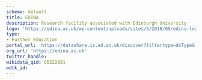 ```yaml
---
schema: default
title: EDINA
description: Research facility associated with Edinburgh University
logo: 'https://edina.ac.uk/wp-content/uploads/sites/5/2018/09/edina-logo-black.png'
type:
- Further Education
portal_url: 'https://datashare.is.ed.ac.uk/discover?filtertype=dsType&filter_relational_operator=equals&filter=dataset'
org_url: 'https://edina.ac.uk'
twitter_handle: 
wikidata_qid: Q5322851
wdtk_id: 
---
```

